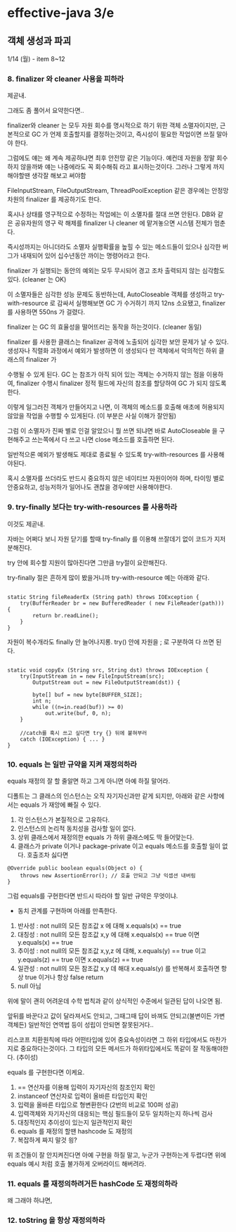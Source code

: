 # effective-java 3/e


## 객체 생성과 파괴
1/14 (월) - item 8~12

### 8. finalizer 와 cleaner 사용을 피하라

제곧내.

그래도 좀 풀어서 요약한다면..

finalizer와 cleaner 는 모두 자원 회수를 명시적으로 하기 위한 객체 소멸자이지만, 근본적으로 GC 가 언제 호출할지를 결정하는것이고, 즉시성이 필요한 작업이면 쓰질 말아야 한다.

그럼에도 얘는 왜 계속 제공하냐면 최후 안전망 같은 기능이다. 예컨데 자원을 정말 회수 하지 않을까봐 얘는 나중에라도 꼭 회수해줘 라고 표시하는것이다. 그러나 그렇게 까지 해야할땐 생각잘 해보고 써야함

FileInputStream, FileOutputStream, ThreadPoolException 같은 경우에는 안정망 차원의 finalizer 를 제공하기도 한다.

혹시나 상태를 영구적으로 수정하는 작업에는 이 소멸자를 절대 쓰면 안된다. DB와 같은 공유자원의 영구 락 해제를 finalizer 나 cleaner 에 맡겨놓으면 시스템 전체가 멈춘다.

즉시성까지는 아니더라도 소멸자 실행확률을 높힐 수 있는 메소드들이 있으나 심각한 버그가 내재되어 있어 십수년동안 까이는 명령어라고 한다.

finalizer 가 실행되는 동안의 예외는 모두 무시되어 경고 조차 출력되지 않는 심각함도 있다. (cleaner 는 OK)

이 소멸자들은 심각한 성능 문제도 동반하는데, AutoCloseable 객체를 생성하고 try-with-resource 로 감싸서 실행해보면 GC 가 수거하기 까지 12ns 소요됐고, finalizer 를 사용하면 550ns 가 걸렸다.

finalizer 는 GC 의 효율성을 떨어뜨리는 동작을 하는것이다. (cleaner 동일)

finalizer 를 사용한 클래스는 finalizer 공격에 노출되어 심각한 보안 문제가 날 수 있다. 생성자나 직렬화 과정에서 예외가 발생하면 이 생성되다 만 객체에서 악의적인 하위 클래스의 finalizer 가

수행될 수 있게 된다. GC 는 참조가 아직 되어 있는 객체는 수거하지 않는 점을 이용하여, finalizer 수행시 finalizer 정적 필드에 자신의 참조를 할당하여 GC 가 되지 않도록 한다.

이렇게 일그러진 객체가 만들어지고 나면, 이 객체의 메소드를 호출해 애초에 허용되지 않았을 작업을 수행할 수 있게된다. (이 부분은 사실 이해가 잘안됨)

그럼 이 소멸자가 진짜 별로 인걸 알았으니 뭘 쓰면 되냐면 바로 AutoCloseable 을 구현해주고 쓰는쪽에서 다 쓰고 나면 close 메소드를 호출하면 된다.

일반적으론 예외가 발생해도 제대로 종료될 수 있도록 try-with-resources 를 사용해야된다.

혹시 소멸자를 쓰더라도 반드시 중요하지 않은 네이티브 자원이어야 하며, 타이밍 별로 안중요하고, 성능저하가 일어나도 괜찮을 경우에만 사용해야한다.



### 9. try-finally 보다는 try-with-resources 를 사용하라

이것도 제곧내.

자바는 어쩌다 보니 자원 닫기를 할때 try-finally 를 이용해 쓰잘데기 없이 코드가 지저분해진다.

try 안에 회수할 지원이 많아진다면 그만큼 try절이 요란해진다.

try-finally 절은 흔하게 많이 봤을거니까 try-with-resource 예는 아래와 같다.

```

static String fileReaderEx (String path) throws IOException {
    try(BufferReader br = new BufferedReader ( new FileReader(path))) {
        return br.readLine();
    }
}

```


자원이 복수개라도 finally 안 늘어나지롱. try() 안에 자원을 ; 로 구분하여 다 쓰면 된다.

```

static void copyEx (String src, String dst) throws IOException {
    try(InputStream in = new FileInputStream(src);
        OutputStream out = new FileOutputStream(dst)) {

        byte[] buf = new byte[BUFFER_SIZE];
        int n;
        while ((n=in.read(buf)) >= 0)
            out.write(buf, 0, n);
    }

    //catch를 혹시 쓰고 싶다면 try {} 뒤에 붙혀부러
    catch (IOException) { ... }
}

```


### 10. equals 는 일반 규약을 지켜 재정의하라

equals 재정의 잘 할 줄알면 하고 그게 아니면 아예 하질 말어라.

디폴트는 그 클래스의 인스턴스는 오직 자기자신과만 같게 되지만, 아래와 같은 사항에서는 equals 가 재앙에 빠질 수 있다.

1. 각 인스턴스가 본질적으로 고유하다.
2. 인스턴스의 논리적 동치성을 검사할 일이 없다.
3. 상위 클래스에서 재정의한 equals 가 하위 클래스에도 딱 들어맞는다.
4. 클래스가 private 이거나 package-private 이고 equals 메소드를 호출할 일이 없다.
  호출조차 싫다면
```
@Override public boolean equals(Object o) {
    throws new AssertionError(); // 호출 안되고 그냥 익셉션 내버림
}
```

그럼 equals를 구현한다면 반드시 따라야 할 일반 규약은 무엇이냐.
- 동치 관계를 구현하며 아래를 만족한다.
1. 반사성 : not null의 모든 참조값 x 에 대해 x.equals(x) == true
2. 대칭성 : not null의 모든 참조값 x,y 에 대해 x.equals(x) == true 이면 y.equals(x) == true
3. 추이성 : not null의 모든 참조값 x,y,z 에 대해, x.equals(y) == true 이고 y.equals(z) == true 이면 x.equals(z) == true
4. 일관성 : not null의 모든 참조값 x,y 데 해대 x.equals(y) 를 반복해서 호출하면 항상 true 이거나 항상 false return
5. null 아님

위에 말이 괜히 어려운데 수학 법칙과 같이 상식적인 수준에서 일관된 답이 나오면 됨.

앞뒤를 바꾼다고 값이 달라져서도 안되고, 그때그때 답이 바껴도 안되고(불변이든 가변객체든) 일반적인 연역법 등이 성립이 안되면 잘못된거다..

리스코프 치환원칙에 따라 어떤타입에 있어 중요속성이라면 그 하위 타입에서도 마찬가지로 중요하다는것이다. 그 타입의 모든 메서드가 하위타입에서도 똑같이 잘 작동해야한다. (추이성)

equals 를 구현한다면 이케요.
1. == 연산자를 이용해 입력이 자기자신의 참조인지 확인
2. instanceof 연산자로 입력이 올바른 타입인지 확인
3. 입력을 올바른 타입으로 형변환한다 (2번의 비교로 100퍼 성공)
4. 입력객체와 자기자신의 대응되는 핵심 필드들이 모두 일치하는지 하나씩 검사
5. 대칭적인지 추이성이 있는지 일관적인지 확인
6. equals 를 재정의 할땐 hashcode 도 재정의
7. 복잡하게 짜지 말것 읭?

위 조건들이 잘 안지켜진다면 아예 구현을 하질 말고, 누군가 구현하는게 두렵다면 위에 equals 예시 처럼 호출 불가하게 오버라이드 해버려라.


### 11. equals 를 재정의하려거든 hashCode 도 재정의하라

왜 그래야 하냐면,


### 12. toString 을 항상 재정의하라

